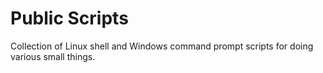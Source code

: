 # Public Scripts

Collection of Linux shell and Windows command prompt scripts for doing various small things.

